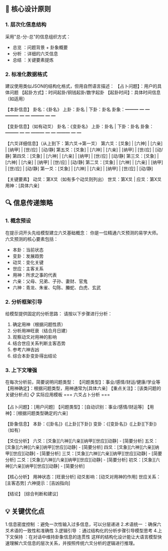 ## 🎯 核心设计原则
### 1. 层次化信息结构
采用"总-分-总"的信息组织方式：

- 总览 ：问题背景 + 卦象概要
- 分析 ：详细的六爻信息
- 总结 ：关键要素提炼
### 2. 标准化数据格式
建议使用类似JSON的结构化格式，但用自然语言描述：
【占卜问题】：用户的具体问题
【起卦方式】：时间起卦/铜钱起卦/数字起卦
【起卦时间】：具体时间信息（如适用）

【本卦信息】
卦名：《卦名》
上卦：卦名 | 下卦：卦名
卦象：━━━ ━ ━ ━━━ ━ ━ ━━━ ━ ━

【变卦信息】（如有动爻）
卦名：《变卦名》
上卦：卦名 | 下卦：卦名
卦象：━━━ ━ ━ ━━━ ━ ━ ━━━ ━ ━

【六爻详细信息】（从上到下：第六爻→第一爻）
第六爻：[爻象] | [六神] | [六亲] | [纳甲] | [世/应] | [动/静]
第五爻：[爻象] | [六神] | [六亲] | [纳甲] | [世/应] | [动/静]
第四爻：[爻象] | [六神] | [六亲] | [纳甲] | [世/应] | [动/静]
第三爻：[爻象] | [六神] | [六亲] | [纳甲] | [世/应] | [动/静]
第二爻：[爻象] | [六神] | [六亲] | [纳甲] | [世/应] | [动/静]
第一爻：[爻象] | [六神] | [六亲] | [纳甲] | [世/应] | [动/静]

【关键要素】
动爻：第X爻（如有多个动爻则列出）
世爻：第X爻 | 应爻：第X爻
用神：[具体六亲]

## 🔍 信息传递策略
### 1. 概念预设
在提示词开头先给模型建立六爻基础概念：
你是一位精通六爻预测的易学大师。六爻预测的核心要素包括：
- 本卦：当前状态
- 变卦：发展趋势
- 动爻：变化关键
- 世应：主客关系
- 用神：所求之事的代表
- 六亲：父母、兄弟、子孙、妻财、官鬼
- 六神：青龙、朱雀、勾陈、螣蛇、白虎、玄武
### 2. 分析框架引导
给模型提供固定的分析思路：
请按以下步骤进行分析：
1. 确定用神（根据问题性质）
2. 分析用神旺衰（结合月日建）
3. 观察动爻对用神的影响
4. 结合世应关系判断主客态势
5. 参考六神吉凶
6. 综合本卦变卦得出结论
### 3. 上下文增强
在每次分析前，简要说明问题类型：
【问题类型】：事业/感情/财运/健康/学业等
【用神确定】：根据问题类型，用神通常为[具体六亲]
【重点关注】：[该类问题的关键分析点]
📋 实际应用模板
=== 六爻占卜分析 ===

【占卜问题】：[用户问题]
【问题类型】：[自动识别：事业/感情/财运等]
【用神】：[根据问题类型确定的六亲]

【卦象信息】
本卦：《[卦名]》([上卦][下卦])
变卦：《[变卦名]》([上卦][下卦])（如有）

【爻位分析】
六爻：[爻象][六神][六亲][纳甲][世应][动静] - [简要分析]
五爻：[爻象][六神][六亲][纳甲][世应][动静] - [简要分析]
四爻：[爻象][六神][六亲][纳甲][世应][动静] - [简要分析]
三爻：[爻象][六神][六亲][纳甲][世应][动静] - [简要分析]
二爻：[爻象][六神][六亲][纳甲][世应][动静] - [简要分析]
初爻：[爻象][六神][六亲][纳甲][世应][动静] - [简要分析]

【核心分析】
用神状态：[旺衰分析]
动爻影响：[动爻对用神的作用]
世应关系：[主客态势]
六神提示：[吉凶指向]

【结论】
[综合判断和建议]
## 💡 关键优化点
1.信息密度控制 ：避免一次性输入过多信息，可以分层递进
2.术语统一 ：确保六爻术语的一致性和准确性
3.逻辑引导 ：通过结构化的分析步骤引导模型思考
4.上下文保持 ：在对话中维持卦象信息的连贯性
这样的结构化设计能让大语言模型快速理解六爻信息的层次关系，并按照传统六爻分析的逻辑进行推理。